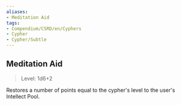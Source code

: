 ```yaml
---
aliases:
- Meditation Aid
tags:
- Compendium/CSRD/en/Cyphers
- Cypher
- Cypher/Subtle
---
```


  
## Meditation Aid  
>Level: 1d6+2  
  
Restores a number of points equal to the cypher's level to the user's Intellect Pool.